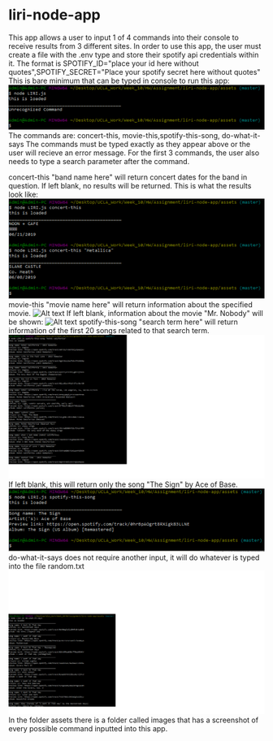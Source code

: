 # liri-node-app
This app allows a user to input 1 of 4 commands into their console to receive results from 3 different sites.
In order to use this app, the user must create a file with the .env type and store their spotify api credentials within it. The format is SPOTIFY_ID="place your id here without quotes",SPOTIFY_SECRET="Place your spotify secret here without quotes" 
This is bare minimum that can be typed in console to run this app:
![Alt text](https://github.com/SMLM42/liri-node-app/blob/master/assets/images/Default.png "Default")    
The commands are: concert-this, movie-this,spotify-this-song, do-what-it-says
The commands must be typed exactly as they appear above or the user will recieve an error message. 
For the first 3 commands, the user also needs to type a search parameter after the command.

concert-this "band name here" will return concert dates for the band in question. If left blank, no results will be returned. This is what the results look like:
![Alt text](https://github.com/SMLM42/liri-node-app/blob/master/assets/images/concert-this.png "concert-this")
movie-this "movie name here" will return information about the specified movie.
![Alt text](https://github.com/SMLM42/liri-node-app/blob/master/assets/image/movie-this-search.png "movie-this")
If left blank, information about the movie "Mr. Nobody" will be shown:
![Alt text](https://github.com/SMLM42/liri-node-app/blob/master/assets/image/movie-this-default.png "movie-this-default")
spotify-this-song "search term here" will return information of the first 20 songs related to that search term. 
![Alt text](https://github.com/SMLM42/liri-node-app/blob/master/assets/images/spotify-this-song-search.png "concert-this")
If left blank, this will return only the song "The Sign" by Ace of Base.
![Alt text](https://github.com/SMLM42/liri-node-app/blob/master/assets/images/spotify-this-song-default.png "spotify-default")
do-what-it-says does not require another input, it will do whatever is typed into the file random.txt
![Alt text](https://github.com/SMLM42/liri-node-app/blob/master/assets/images/do-what-it-says.png "do-what-it-says")
In the folder assets there is a folder called images that has a screenshot of every possible command inputted into this app. 
